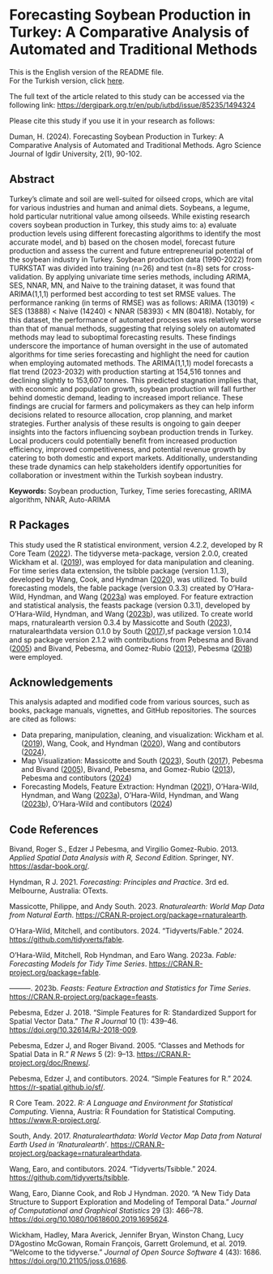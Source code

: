 # Forecasting Soybean Production in Turkey: A Comparative Analysis of Automated and Traditional Methods

This is the English version of the README file.  
For the Turkish version, click [here](README-tr.md).

The full text of the article related to this study can be accessed via the following link: <https://dergipark.org.tr/en/pub/iutbd/issue/85235/1494324>

Please cite this study if you use it in your research as follows:

Duman, H. (2024). Forecasting Soybean Production in Turkey: A Comparative Analysis of Automated and Traditional Methods. Agro Science Journal of Igdir University, 2(1), 90-102.

## Abstract

Turkey’s climate and soil are well-suited for oilseed crops, which are
vital for various industries and human and animal diets. Soybeans, a
legume, hold particular nutritional value among oilseeds. While existing
research covers soybean production in Turkey, this study aims to: a)
evaluate production levels using different forecasting algorithms to
identify the most accurate model, and b) based on the chosen model,
forecast future production and assess the current and future
entrepreneurial potential of the soybean industry in Turkey. Soybean
production data (1990-2022) from TURKSTAT was divided into training
(n=26) and test (n=8) sets for cross-validation. By applying univariate
time series methods, including ARIMA, SES, NNAR, MN, and Naive to the
training dataset, it was found that ARIMA(1,1,1) performed best
according to test set RMSE values. The performance ranking (in terms of
RMSE) was as follows: ARIMA (13019) &lt; SES (13888) &lt; Naive (14240)
&lt; NNAR (58393) &lt; MN (80418). Notably, for this dataset, the
performance of automated processes was relatively worse than that of
manual methods, suggesting that relying solely on automated methods may
lead to suboptimal forecasting results. These findings underscore the
importance of human oversight in the use of automated algorithms for
time series forecasting and highlight the need for caution when
employing automated methods. The ARIMA(1,1,1) model forecasts a flat
trend (2023-2032) with production starting at 154,516 tonnes and
declining slightly to 153,607 tonnes. This predicted stagnation implies
that, with economic and population growth, soybean production will fall
further behind domestic demand, leading to increased import reliance.
These findings are crucial for farmers and policymakers as they can help
inform decisions related to resource allocation, crop planning, and
market strategies. Further analysis of these results is ongoing to gain
deeper insights into the factors influencing soybean production trends
in Turkey. Local producers could potentially benefit from increased
production efficiency, improved competitiveness, and potential revenue
growth by catering to both domestic and export markets. Additionally,
understanding these trade dynamics can help stakeholders identify
opportunities for collaboration or investment within the Turkish soybean
industry.

**Keywords:** Soybean production, Turkey, Time series forecasting, ARIMA
algorithm, NNAR, Auto-ARIMA

## R Packages

This study used the R statistical environment, version 4.2.2, developed
by R Core Team ([2022](#ref-r-2022)). The tidyverse meta-package,
version 2.0.0, created Wickham et al. ([2019](#ref-tidyverse-2019)), was
employed for data manipulation and cleaning. For time series data
extension, the tsibble package (version 1.1.3), developed by Wang, Cook,
and Hyndman ([2020](#ref-tsibble-2020)), was utilized. To build
forecasting models, the fable package (version 0.3.3) created by
O’Hara-Wild, Hyndman, and Wang ([2023a](#ref-fable-2023)) was employed.
For feature extraction and statistical analysis, the feasts package
(version 0.3.1), developed by O’Hara-Wild, Hyndman, and Wang
([2023b](#ref-feasts-2023)), was utilized. To create world maps,
rnaturalearth version 0.3.4 by Massicotte and South
([2023](#ref-rnaturalearth-2023)), rnaturalearthdata version 0.1.0 by
South ([2017](#ref-rnaturalearthdata-2017)),sf package version 1.0.14
and sp package version 2.1.2 with contributions from Pebesma and Bivand
([2005](#ref-rnews-2005)) and Bivand, Pebesma, and Gomez-Rubio
([2013](#ref-asdar-2013)), Pebesma ([2018](#ref-sp-2018)) were employed.

## Acknowledgements

This analysis adapted and modified code from various sources, such as
books, package manuals, vignettes, and GitHub repositories. The sources
are cited as follows:

- Data preparing, manipulation, cleaning, and visualization: Wickham
    et al. ([2019](#ref-tidyverse-2019)), Wang, Cook, and Hyndman
    ([2020](#ref-tsibble-2020)), Wang and contibutors
    ([2024](#ref-tsibble-2024-github)),
- Map Visualization: Massicotte and South
    ([2023](#ref-rnaturalearth-2023)), South
    ([2017](#ref-rnaturalearthdata-2017)), Pebesma and Bivand
    ([2005](#ref-rnews-2005)), Bivand, Pebesma, and Gomez-Rubio
    ([2013](#ref-asdar-2013)), Pebesma and contibutors
    ([2024](#ref-sf-2024-github))
- Forecasting Models, Feature Extraction: Hyndman
    ([2021](#ref-hyndman-2021)), O’Hara-Wild, Hyndman, and Wang
    ([2023a](#ref-fable-2023)), O’Hara-Wild, Hyndman, and Wang
    ([2023b](#ref-feasts-2023)), O’Hara-Wild and contibutors
    ([2024](#ref-fable-2024-github))

## Code References

Bivand, Roger S., Edzer J Pebesma, and Virgilio Gomez-Rubio. 2013.
*Applied Spatial Data Analysis with R, Second Edition*. Springer, NY.
<https://asdar-book.org/>.

Hyndman, R J. 2021. *Forecasting: Principles and Practice*. 3rd ed.
Melbourne, Australia: OTexts.

Massicotte, Philippe, and Andy South. 2023. *Rnaturalearth: World Map
Data from Natural Earth*.
<https://CRAN.R-project.org/package=rnaturalearth>.

O’Hara-Wild, Mitchell, and contibutors. 2024. “Tidyverts/Fable.” 2024.
<https://github.com/tidyverts/fable>.

O’Hara-Wild, Mitchell, Rob Hyndman, and Earo Wang. 2023a. *Fable:
Forecasting Models for Tidy Time Series*.
<https://CRAN.R-project.org/package=fable>.

———. 2023b. *Feasts: Feature Extraction and Statistics for Time Series*.
<https://CRAN.R-project.org/package=feasts>.

Pebesma, Edzer J. 2018. “<span class="nocase">Simple Features for R:
Standardized Support for Spatial Vector Data</span>.” *The R Journal* 10
(1): 439–46. <https://doi.org/10.32614/RJ-2018-009>.

Pebesma, Edzer J, and Roger Bivand. 2005. “Classes and Methods for
Spatial Data in R.” *R News* 5 (2): 9–13.
<https://CRAN.R-project.org/doc/Rnews/>.

Pebesma, Edzer J, and contibutors. 2024. “Simple Features for R.” 2024.
<https://r-spatial.github.io/sf/>.

R Core Team. 2022. *R: A Language and Environment for Statistical
Computing*. Vienna, Austria: R Foundation for Statistical Computing.
<https://www.R-project.org/>.

South, Andy. 2017. *Rnaturalearthdata: World Vector Map Data from
Natural Earth Used in ’Rnaturalearth’*.
<https://CRAN.R-project.org/package=rnaturalearthdata>.

Wang, Earo, and contibutors. 2024. “Tidyverts/Tsibble.” 2024.
<https://github.com/tidyverts/tsibble>.

Wang, Earo, Dianne Cook, and Rob J Hyndman. 2020. “A New Tidy Data
Structure to Support Exploration and Modeling of Temporal Data.”
*Journal of Computational and Graphical Statistics* 29 (3): 466–78.
<https://doi.org/10.1080/10618600.2019.1695624>.

Wickham, Hadley, Mara Averick, Jennifer Bryan, Winston Chang, Lucy
D’Agostino McGowan, Romain François, Garrett Grolemund, et al. 2019.
“Welcome to the <span class="nocase">tidyverse</span>.” *Journal of Open
Source Software* 4 (43): 1686. <https://doi.org/10.21105/joss.01686>.

